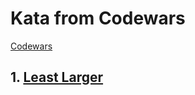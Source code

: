 # Kata from Codewars
[Codewars](https://github.com/user/repo/blob/branch/other_file.md)

## 1. [Least Larger](https://www.codewars.com/kata/5f8341f6d030dc002a69d7e4)
